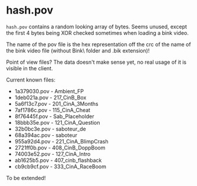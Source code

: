# hash.pov

`hash.pov` contains a random looking array of bytes. Seems unused, except the first 4 bytes being XOR checked sometimes when loading a bink video.

The name of the pov file is the hex representation off the crc of the name of the bink video file (without Bink\ folder and .bik extension)!

Point of view files? The data doesn't make sense yet, no real usage of it is visible in the client.

Current known files:

* 1a379030.pov - Ambient_FP
* 1deb021a.pov - 217_CinB_Box
* 5a6f13c7.pov - 201_CinA_3Months
* 7af1786c.pov - 115_CinA_Cheat
* 8f76445f.pov - Sab_Placeholder
* 18bbb35e.pov - 121_CinA_Question
* 32b0bc3e.pov - saboteur_de
* 68a394ac.pov - saboteur
* 955a92d4.pov - 221_CinA_BlimpCrash
* 2721ff0b.pov - 408_CinB_DoppBoom
* 74003e52.pov - 127_CinA_Intro
* ab1625b5.pov - 407_cinb_flashback
* cb9cb9cf.pov - 333_CinA_RaceBoom

To be extended!
